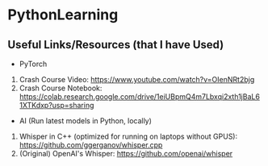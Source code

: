 # PythonLearning

## Useful Links/Resources (that I have Used)

- PyTorch
1. Crash Course Video: https://www.youtube.com/watch?v=OIenNRt2bjg
2. Crash Course Notebook: https://colab.research.google.com/drive/1eiUBpmQ4m7Lbxqi2xth1jBaL61XTKdxp?usp=sharing

- AI (Run latest models in Python, locally)
1. Whisper in C++ (optimized for running on laptops without GPUS): https://github.com/ggerganov/whisper.cpp
2. (Original) OpenAI's Whisper: https://github.com/openai/whisper
